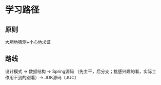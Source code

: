 # 学习路径

## 原则

大胆地猜测+小心地求证

## 路线

设计模式 -> 数据结构 -> Spring源码 （先主干，后分支；挑感兴趣的看，实际工作用不到的别看）-> JDK源码（JUC）
